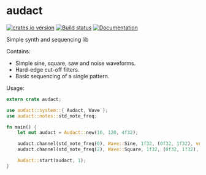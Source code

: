 # audact
[![crates.io version](https://img.shields.io/crates/v/audact.svg)](https://crates.io/crates/audact)
[![Build status](https://travis-ci.org/shockham/audact.svg?branch=master)](https://travis-ci.org/shockham/audact)
[![Documentation](https://docs.rs/audact/badge.svg)](https://docs.rs/audact)

Simple synth and sequencing lib

Contains:
- Simple sine, square, saw and noise waveforms.
- Hard-edge cut-off filters.
- Basic sequencing of a single pattern.

Usage:

```rust
extern crate audact;

use audact::system::{ Audact, Wave };
use audact::notes::std_note_freq;

fn main() {
    let mut audact = Audact::new(16, 120, 4f32);

    audact.channel(std_note_freq(0), Wave::Sine, 1f32, (0f32, 1f32), vec![0,4,8,12]);
    audact.channel(std_note_freq(2), Wave::Square, 1f32, (0f32, 1f32), vec![2,6,10,14]);

    Audact::start(audact, 1);
}
```
